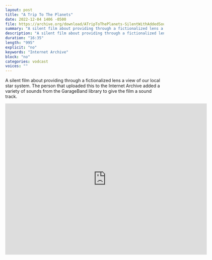 ```yaml
---
layout: post
title: "A Trip To The Planets"
date: 2022-12-04 1406 -0500
file: https://archive.org/download/ATripToThePlanets-SilentWithAddedSound/ATripToThePlanets-desktop_512kb.mp4
summary: "A silent film about providing through a fictionalized lens a view of our local star system."
description: "A silent film about providing through a fictionalized lens a view of our local star system."
duration: "16:35"
length: "995"
explicit: "no" 
keywords: "Internet Archive"
block: "no" 
categories: vodcast
voices: ""
---
```


A silent film about providing through a fictionalized lens a view of our local star system.  The person that uploaded this to the Internet Archive added a variety of sounds from the GarageBand library to give the film a sound track.

<iframe src="https://archive.org/embed/ATripToThePlanets-SilentWithAddedSound" width="640" height="480" frameborder="0" webkitallowfullscreen="true" mozallowfullscreen="true" allowfullscreen></iframe>
